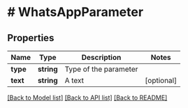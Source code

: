 # # WhatsAppParameter

## Properties

Name | Type | Description | Notes
------------ | ------------- | ------------- | -------------
**type** | **string** | Type of the parameter |
**text** | **string** | A text | [optional]

[[Back to Model list]](../../README.md#models) [[Back to API list]](../../README.md#endpoints) [[Back to README]](../../README.md)
